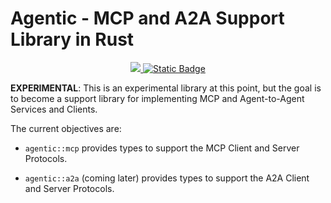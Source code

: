 # Agentic - MCP and A2A Support Library in Rust

<div align="center">

<a href="https://crates.io/crates/agentic">
<img src="https://img.shields.io/crates/v/agentic.svg" />
</a> 
<a href="https://github.com/jeremychone/rust-agentic">
<img alt="Static Badge" src="https://img.shields.io/badge/GitHub-Repo?color=%23336699">
</a>

</div>

**EXPERIMENTAL**: This is an experimental library at this point, but the goal is to become a support library for implementing MCP and Agent-to-Agent Services and Clients.

The current objectives are:

- `agentic::mcp` provides types to support the MCP Client and Server Protocols.

- `agentic::a2a` (coming later) provides types to support the A2A Client and Server Protocols.